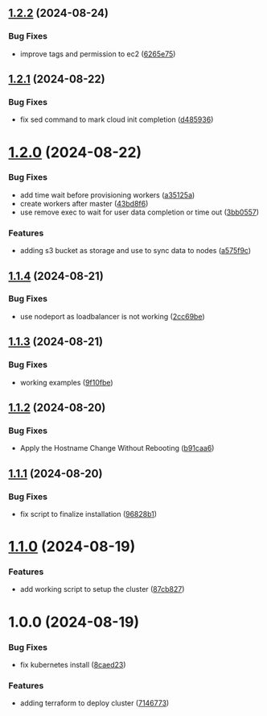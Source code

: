 ## [1.2.2](https://github.com/bruvio/kubernetes/compare/1.2.1...1.2.2) (2024-08-24)


### Bug Fixes

* improve tags and permission to ec2 ([6265e75](https://github.com/bruvio/kubernetes/commit/6265e7531fb5fee84cb1685b18f60d2c77d2bcc6))

## [1.2.1](https://github.com/bruvio/kubernetes/compare/1.2.0...1.2.1) (2024-08-22)


### Bug Fixes

* fix sed command to mark cloud init completion ([d485936](https://github.com/bruvio/kubernetes/commit/d48593680a164d2a2efd39448f4b779615ddd020))

# [1.2.0](https://github.com/bruvio/kubernetes/compare/1.1.4...1.2.0) (2024-08-22)


### Bug Fixes

* add time wait before provisioning workers ([a35125a](https://github.com/bruvio/kubernetes/commit/a35125a5c8f0bf38fcb7cb749eae5cf3b6ee4400))
* create workers after master ([43bd8f6](https://github.com/bruvio/kubernetes/commit/43bd8f666a2c58112dc93c08f7029c95717f77a4))
* use remove exec to wait for user data completion or time out ([3bb0557](https://github.com/bruvio/kubernetes/commit/3bb055744a8ed5131501259626ba5b7ad7b7f410))


### Features

* adding s3 bucket as storage and use to sync data to nodes ([a575f9c](https://github.com/bruvio/kubernetes/commit/a575f9ca2d3a040c8fe2b4f8c689239f13091236))

## [1.1.4](https://github.com/bruvio/kubernetes/compare/1.1.3...1.1.4) (2024-08-21)


### Bug Fixes

* use nodeport as loadbalancer is not working ([2cc69be](https://github.com/bruvio/kubernetes/commit/2cc69bed942981691326743418c8a986b400d622))

## [1.1.3](https://github.com/bruvio/kubernetes/compare/1.1.2...1.1.3) (2024-08-21)


### Bug Fixes

* working examples ([9f10fbe](https://github.com/bruvio/kubernetes/commit/9f10fbe82a9da8dd5f35dd92ebafb2c00b2b28b8))

## [1.1.2](https://github.com/bruvio/kubernetes/compare/1.1.1...1.1.2) (2024-08-20)


### Bug Fixes

* Apply the Hostname Change Without Rebooting ([b91caa6](https://github.com/bruvio/kubernetes/commit/b91caa64fce6d38c4671e460fa253dad8445aa34))

## [1.1.1](https://github.com/bruvio/kubernetes/compare/1.1.0...1.1.1) (2024-08-20)


### Bug Fixes

* fix script to finalize installation ([96828b1](https://github.com/bruvio/kubernetes/commit/96828b11d545156dc7c3713d5d29e63d62c32c8e))

# [1.1.0](https://github.com/bruvio/kubernetes/compare/1.0.0...1.1.0) (2024-08-19)


### Features

* add working script to setup the cluster ([87cb827](https://github.com/bruvio/kubernetes/commit/87cb827f3126eff64eb8b8717cabdf1758c1c55f))

# 1.0.0 (2024-08-19)


### Bug Fixes

* fix kubernetes install ([8caed23](https://github.com/bruvio/kubernetes/commit/8caed23316ea5b3a275c289a9c98fb2c3d96305d))


### Features

* adding terraform to deploy cluster ([7146773](https://github.com/bruvio/kubernetes/commit/7146773a2e9d8a9ccb8199cdb2e4099646b142ca))
